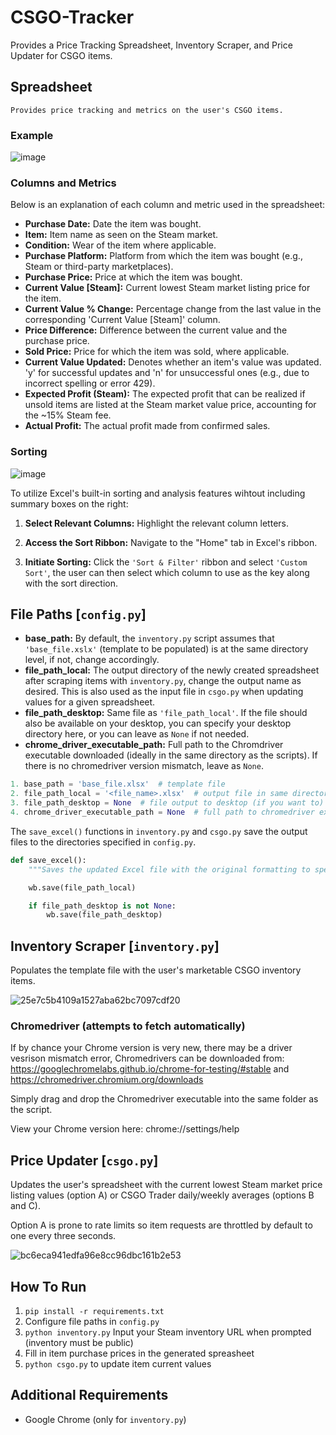 # CSGO-Tracker

Provides a Price Tracking Spreadsheet, Inventory Scraper, and Price Updater for CSGO items.

## Spreadsheet

```
Provides price tracking and metrics on the user's CSGO items.
```

### Example

![image](https://github.com/Jonathan9168/CSGO-Tracker/assets/77795437/397e875d-df81-4e75-9a44-4b64d01e1535)

### Columns and Metrics

Below is an explanation of each column and metric used in the spreadsheet:

- **Purchase Date:** Date the item was bought.
- **Item:** Item name as seen on the Steam market.
- **Condition:** Wear of the item where applicable.
- **Purchase Platform:** Platform from which the item was bought (e.g., Steam or third-party marketplaces).
- **Purchase Price:** Price at which the item was bought.
- **Current Value [Steam]:** Current lowest Steam market listing price for the item.
- **Current Value % Change:** Percentage change from the last value in the corresponding 'Current Value [Steam]' column.
- **Price Difference:** Difference between the current value and the purchase price.
- **Sold Price:** Price for which the item was sold, where applicable.
- **Current Value Updated:** Denotes whether an item's value was updated. 'y' for successful updates and 'n' for unsuccessful ones (e.g., due to incorrect spelling or error 429).
- **Expected Profit (Steam):** The expected profit that can be realized if unsold items are listed at the Steam market value price, accounting for the ~15% Steam fee.
- **Actual Profit:** The actual profit made from confirmed sales.

### Sorting

![image](https://github.com/Jonathan9168/CSGO-Tracker/assets/77795437/24e16cd7-d89e-4b6a-945b-7c896392f4e0)

To utilize Excel's built-in sorting and analysis features wihtout including summary boxes on the right:

1. **Select Relevant Columns:** Highlight the relevant column letters.
   
3. **Access the Sort Ribbon:** Navigate to the "Home" tab in Excel's ribbon.

4. **Initiate Sorting:** Click the ```'Sort & Filter'``` ribbon and select ```'Custom Sort'```, the user can then select which column to use as the key along with the sort direction.

## File Paths [```config.py```]

- **base_path:** By default, the ```inventory.py``` script assumes that ```'base_file.xslx'``` (template to be populated) is at the same directory level, if not, change accordingly.
- **file_path_local:** The output directory of the newly created spreadsheet after scraping items with ```inventory.py```, change the output name as desired. This is also used as the input file in ```csgo.py``` when updating values for a given spreadsheet.
- **file_path_desktop:** Same file as ```'file_path_local'```.  If the file should also be available on your desktop, you can specify your desktop directory here, or you can leave as ```None``` if not needed.
- **chrome_driver_executable_path:** Full path to the Chromdriver executable downloaded (ideally in the same directory as the scripts). If there is no chromedriver version mismatch, leave as ```None```.
  
```python
1. base_path = 'base_file.xlsx'  # template file
2. file_path_local = '<file_name>.xlsx'  # output file in same directory as scripts
3. file_path_desktop = None  # file output to desktop (if you want to) e.g., r'<path_to_desktop>/<file_name>.xlsx'
4. chrome_driver_executable_path = None  # full path to chromedriver executable if driver not found

```

The ```save_excel()``` functions in ```inventory.py``` and ```csgo.py``` save the output files to the directories specified in ```config.py```.

```python
def save_excel():
    """Saves the updated Excel file with the original formatting to specified directories"""

    wb.save(file_path_local)

    if file_path_desktop is not None:
        wb.save(file_path_desktop)
```

## Inventory Scraper [```inventory.py```]


Populates the template file with the user's marketable CSGO inventory items.  

![25e7c5b4109a1527aba62bc7097cdf20](https://github.com/Jonathan9168/CSGO-Tracker/assets/77795437/b9361c20-5ed6-488b-bf08-52c794c1c722)


### Chromedriver (attempts to fetch automatically)  

If by chance your Chrome version is very new, there may be a driver vesrison mismatch error,
Chromedrivers can be downloaded from:   
https://googlechromelabs.github.io/chrome-for-testing/#stable and https://chromedriver.chromium.org/downloads

Simply drag and drop the Chromedriver executable into the same folder as the script.

View your Chrome version here: chrome://settings/help

## Price Updater [```csgo.py```]


Updates the user's spreadsheet with the current lowest Steam market price listing values (option A) or CSGO Trader daily/weekly averages (options B and C).  

Option A is prone to rate limits so item requests are throttled by default to one every three seconds.


![bc6eca941edfa96e8cc96dbc161b2e53](https://github.com/Jonathan9168/CSGO-Tracker/assets/77795437/9658140d-790c-4725-8dae-43beda4cbd86)


## How To Run

1. ```pip install -r requirements.txt```
2. Configure file paths in ```config.py```
3. ```python inventory.py``` Input your Steam inventory URL when prompted (inventory must be public)
4. Fill in item purchase prices in the generated spreasheet
5. ```python csgo.py``` to update item current values

## Additional Requirements 

- Google Chrome (only for ```inventory.py```)
